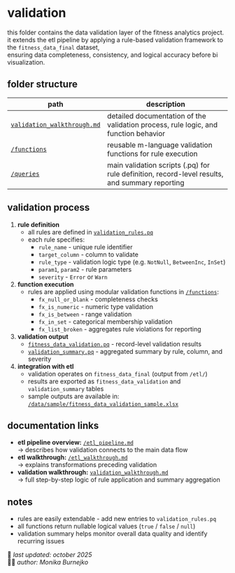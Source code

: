 # validation
this folder contains the data validation layer of the fitness analytics project.  
it extends the etl pipeline by applying a rule-based validation framework to the `fitness_data_final` dataset,  
ensuring data completeness, consistency, and logical accuracy before bi visualization.

## folder structure
| path | description |
|------|--------------|
| [`validation_walkthrough.md`](validation_walkthrough.md) | detailed documentation of the validation process, rule logic, and function behavior |
| [`/functions`](functions) | reusable m-language validation functions for rule execution |
| [`/queries`](queries) | main validation scripts (.pq) for rule definition, record-level results, and summary reporting |

## validation process
1. **rule definition**  
   - all rules are defined in [`validation_rules.pq`](queries/validation_rules.pq)  
   - each rule specifies:  
     - `rule_name` - unique rule identifier  
     - `target_column` - column to validate  
     - `rule_type` - validation logic type (e.g. `NotNull`, `BetweenInc`, `InSet`)  
     - `param1`, `param2` - rule parameters  
     - `severity` - `Error` or `Warn`  
2. **function execution**  
   - rules are applied using modular validation functions in [`/functions`](functions):  
     - `fx_null_or_blank` - completeness checks  
     - `fx_is_numeric` - numeric type validation  
     - `fx_is_between` - range validation  
     - `fx_in_set` - categorical membership validation  
     - `fx_list_broken` - aggregates rule violations for reporting  
3. **validation output**  
   - [`fitness_data_validation.pq`](queries/fitness_data_validation.pq) - record-level validation results  
   - [`validation_summary.pq`](queries/validation_summary.pq) - aggregated summary by rule, column, and severity  
4. **integration with etl**  
   - validation operates on `fitness_data_final` (output from `/etl/`)  
   - results are exported as `fitness_data_validation` and `validation_summary` tables  
   - sample outputs are available in:  
     [`/data/sample/fitness_data_validation_sample.xlsx`](../data/sample/fitness_data_validation_sample.xlsx)

## documentation links
- **etl pipeline overview:** [`/etl_pipeline.md`](../etl_pipeline.md)  
  → describes how validation connects to the main data flow  
- **etl walkthrough:** [`/etl_walkthrough.md`](../etl_walkthrough.md)  
  → explains transformations preceding validation  
- **validation walkthrough:** [`validation_walkthrough.md`](validation_walkthrough.md)  
  → full step-by-step logic of rule application and summary aggregation

## notes
- rules are easily extendable - add new entries to `validation_rules.pq`  
- all functions return nullable logical values (`true` / `false` / `null`)  
- validation summary helps monitor overall data quality and identify recurring issues

📅 *last updated: october 2025*  
👩‍💻 *author: Monika Burnejko*
